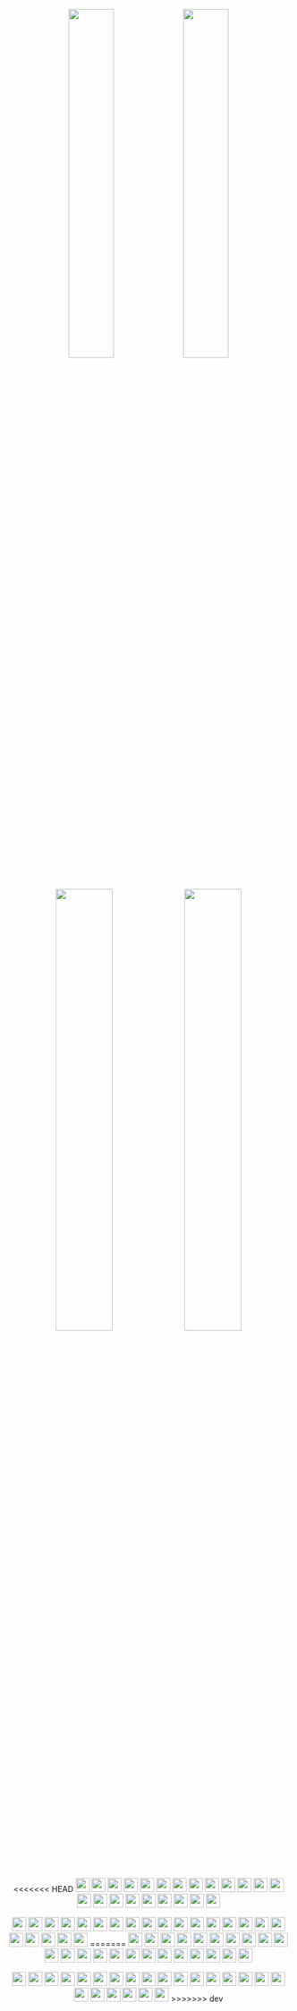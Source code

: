 <p align="center">
<img width="40%" src="https://raw.githubusercontent.com/ensnared/github-stats/master/generated/overview.svg#gh-dark-mode-only">
<img width="40%" src="https://raw.githubusercontent.com/ensnared/github-stats/master/generated/languages.svg#gh-dark-mode-only">
</p>
<p align="center">
<img width="45%" src="https://raw.githubusercontent.com/ensnared/github-stats/master/generated/overview.svg#gh-light-mode-only">
<img width="45%" src="https://raw.githubusercontent.com/ensnared/github-stats/master/generated/languages.svg#gh-light-mode-only">
</p>

<p align="center">
<<<<<<< HEAD
<img height="25" src="/../../../../ensnared/devicon/blob/master/icons/nodejs/nodejs-original.svg">
<img height="25" src="/../../../../ensnared/devicon/blob/master/icons/typescript/typescript-original.svg">
<img height="25" src="/../../../../ensnared/devicon/blob/master/icons/php/php-original.svg">
<img height="25" src="/../../../../ensnared/devicon/blob/master/icons/git/git-original.svg">
<img height="25" src="/../../../../ensnared/devicon/blob/master/icons/github/github-original.svg">
<img height="25" src="/../../../../ensnared/devicon/blob/master/icons/npm/npm-original-wordmark.svg">
<img height="25" src="/../../../../ensnared/devicon/blob/master/icons/javascript/javascript-original.svg">
<img height="25" src="/../../../../ensnared/devicon/blob/master/icons/nestjs/nestjs-original.svg">
<img height="25" src="/../../../../ensnared/devicon/blob/master/icons/angular/angular-original.svg">
<img height="25" src="/../../../../ensnared/devicon/blob/master/icons/phpstorm/phpstorm-original.svg">
<img height="25" src="/../../../../ensnared/devicon/blob/master/icons/rider/rider-original.svg">
<img height="25" src="/../../../../ensnared/devicon/blob/master/icons/dotnetcore/dotnetcore-original.svg">
<img height="25" src="/../../../../ensnared/devicon/blob/master/icons/mariadb/mariadb-original.svg">
<img height="25" src="/../../../../ensnared/devicon/blob/master/icons/html5/html5-original.svg">
<img height="25" src="/../../../../ensnared/devicon/blob/master/icons/css3/css3-original.svg">
<img height="25" src="/../../../../ensnared/devicon/blob/master/icons/sass/sass-original.svg">
<img height="25" src="/../../../../ensnared/devicon/blob/master/icons/jest/jest-plain.svg">
<img height="25" src="/../../../../ensnared/devicon/blob/master/icons/vuejs/vuejs-original.svg">
<img height="25" src="/../../../../ensnared/devicon/blob/master/icons/json/json-original.svg">
<img height="25" src="/../../../../ensnared/devicon/blob/master/icons/ssh/ssh-original.svg">
<img height="25" src="/../../../../ensnared/devicon/blob/master/icons/sqlite/sqlite-original.svg">
<img height="25" src="/../../../../ensnared/devicon/blob/master/icons/debian/debian-original.svg">
</p>
<p align="center">
<img height="25" src="/../../../../ensnared/devicon/blob/master/icons/ubuntu/ubuntu-original.svg">
<img height="25" src="/../../../../ensnared/devicon/blob/master/icons/archlinux/archlinux-original.svg">
<img height="25" src="/../../../../ensnared/devicon/blob/master/icons/microsoftsqlserver/microsoftsqlserver-original.svg">
<img height="25" src="/../../../../ensnared/devicon/blob/master/icons/openapi/openapi-original.svg">
<img height="25" src="/../../../../ensnared/devicon/blob/master/icons/postman/postman-original.svg">
<img height="25" src="/../../../../ensnared/devicon/blob/master/icons/prisma/prisma-original.svg">
<img height="25" src="/../../../../ensnared/devicon/blob/master/icons/rxjs/rxjs-original.svg">
<img height="25" src="/../../../../ensnared/devicon/blob/master/icons/vscode/vscode-original.svg">
<img height="25" src="/../../../../ensnared/devicon/blob/master/icons/windows11/windows11-original.svg">
<img height="25" src="/../../../../ensnared/devicon/blob/master/icons/angularmaterial/angularmaterial-original.svg">
<img height="25" src="/../../../../ensnared/devicon/blob/master/icons/apache/apache-original.svg">
<img height="25" src="/../../../../ensnared/devicon/blob/master/icons/bash/bash-original.svg">
<img height="25" src="/../../../../ensnared/devicon/blob/master/icons/bootstrap/bootstrap-original.svg">
<img height="25" src="/../../../../ensnared/devicon/blob/master/icons/chrome/chrome-original.svg">
<img height="25" src="/../../../../ensnared/devicon/blob/master/icons/composer/composer-original.svg">
<img height="25" src="/../../../../ensnared/devicon/blob/master/icons/csharp/csharp-original.svg">
<img height="25" src="/../../../../ensnared/devicon/blob/master/icons/docker/docker-original.svg">
<img height="25" src="/../../../../ensnared/devicon/blob/master/icons/eslint/eslint-original.svg">
<img height="25" src="/../../../../ensnared/devicon/blob/master/icons/firefox/firefox-original.svg">
<img height="25" src="/../../../../ensnared/devicon/blob/master/icons/gimp/gimp-original.svg">
<img height="25" src="/../../../../ensnared/devicon/blob/master/icons/jetbrains/jetbrains-original.svg">
<img height="25" src="/../../../../ensnared/devicon/blob/master/icons/linux/linux-original.svg">
=======
<img height="25" src="https://raw.githubusercontent.com/ensnared/devicon/master/icons/nodejs/nodejs-original.svg">
<img height="25" src="https://raw.githubusercontent.com/ensnared/devicon/master/icons/typescript/typescript-original.svg">
<img height="25" src="https://raw.githubusercontent.com/ensnared/devicon/master/icons/php/php-original.svg">
<img height="25" src="https://raw.githubusercontent.com/ensnared/devicon/master/icons/git/git-original.svg">
<img height="25" src="https://raw.githubusercontent.com/ensnared/devicon/master/icons/github/github-original.svg">
<img height="25" src="https://raw.githubusercontent.com/ensnared/devicon/master/icons/npm/npm-original-wordmark.svg">
<img height="25" src="https://raw.githubusercontent.com/ensnared/devicon/master/icons/pnpm/pnpm-original.svg">
<img height="25" src="https://raw.githubusercontent.com/ensnared/devicon/master/icons/javascript/javascript-original.svg">
<img height="25" src="https://raw.githubusercontent.com/ensnared/devicon/master/icons/nestjs/nestjs-original.svg">
<img height="25" src="https://raw.githubusercontent.com/ensnared/devicon/master/icons/angular/angular-original.svg">
<img height="25" src="https://raw.githubusercontent.com/ensnared/devicon/master/icons/phpstorm/phpstorm-original.svg">
<img height="25" src="https://raw.githubusercontent.com/ensnared/devicon/master/icons/rider/rider-original.svg">
<img height="25" src="https://raw.githubusercontent.com/ensnared/devicon/master/icons/dotnetcore/dotnetcore-original.svg">
<img height="25" src="https://raw.githubusercontent.com/ensnared/devicon/master/icons/mariadb/mariadb-original.svg">
<img height="25" src="https://raw.githubusercontent.com/ensnared/devicon/master/icons/html5/html5-original.svg">
<img height="25" src="https://raw.githubusercontent.com/ensnared/devicon/master/icons/css3/css3-original.svg">
<img height="25" src="https://raw.githubusercontent.com/ensnared/devicon/master/icons/sass/sass-original.svg">
<img height="25" src="https://raw.githubusercontent.com/ensnared/devicon/master/icons/jest/jest-plain.svg">
<img height="25" src="https://raw.githubusercontent.com/ensnared/devicon/master/icons/vuejs/vuejs-original.svg">
<img height="25" src="https://raw.githubusercontent.com/ensnared/devicon/master/icons/json/json-original.svg">
<img height="25" src="https://raw.githubusercontent.com/ensnared/devicon/master/icons/ssh/ssh-original.svg">
<img height="25" src="https://raw.githubusercontent.com/ensnared/devicon/master/icons/sqlite/sqlite-original.svg">
<img height="25" src="https://raw.githubusercontent.com/ensnared/devicon/master/icons/debian/debian-original.svg">
</p>
<p align="center">
<img height="25" src="https://raw.githubusercontent.com/ensnared/devicon/master/icons/ubuntu/ubuntu-original.svg">
<img height="25" src="https://raw.githubusercontent.com/ensnared/devicon/master/icons/archlinux/archlinux-original.svg">
<img height="25" src="https://raw.githubusercontent.com/ensnared/devicon/master/icons/microsoftsqlserver/microsoftsqlserver-original.svg">
<img height="25" src="https://raw.githubusercontent.com/ensnared/devicon/master/icons/openapi/openapi-original.svg">
<img height="25" src="https://raw.githubusercontent.com/ensnared/devicon/master/icons/postman/postman-original.svg">
<img height="25" src="https://raw.githubusercontent.com/ensnared/devicon/master/icons/prisma/prisma-original.svg">
<img height="25" src="https://raw.githubusercontent.com/ensnared/devicon/master/icons/rxjs/rxjs-original.svg">
<img height="25" src="https://raw.githubusercontent.com/ensnared/devicon/master/icons/redux/redux-original.svg">
<img height="25" src="https://raw.githubusercontent.com/ensnared/devicon/master/icons/vscode/vscode-original.svg">
<img height="25" src="https://raw.githubusercontent.com/ensnared/devicon/master/icons/windows11/windows11-original.svg">
<img height="25" src="https://raw.githubusercontent.com/ensnared/devicon/master/icons/angularmaterial/angularmaterial-original.svg">
<img height="25" src="https://raw.githubusercontent.com/ensnared/devicon/master/icons/apache/apache-original.svg">
<img height="25" src="https://raw.githubusercontent.com/ensnared/devicon/master/icons/bash/bash-original.svg">
<img height="25" src="https://raw.githubusercontent.com/ensnared/devicon/master/icons/bootstrap/bootstrap-original.svg">
<img height="25" src="https://raw.githubusercontent.com/ensnared/devicon/master/icons/chrome/chrome-original.svg">
<img height="25" src="https://raw.githubusercontent.com/ensnared/devicon/master/icons/composer/composer-original.svg">
<img height="25" src="https://raw.githubusercontent.com/ensnared/devicon/master/icons/csharp/csharp-original.svg">
<img height="25" src="https://raw.githubusercontent.com/ensnared/devicon/master/icons/docker/docker-original.svg">
<img height="25" src="https://raw.githubusercontent.com/ensnared/devicon/master/icons/eslint/eslint-original.svg">
<img height="25" src="https://raw.githubusercontent.com/ensnared/devicon/master/icons/firefox/firefox-original.svg">
<img height="25" src="https://raw.githubusercontent.com/ensnared/devicon/master/icons/gimp/gimp-original.svg">
<img height="25" src="https://raw.githubusercontent.com/ensnared/devicon/master/icons/jetbrains/jetbrains-original.svg">
<img height="25" src="https://raw.githubusercontent.com/ensnared/devicon/master/icons/linux/linux-original.svg">
>>>>>>> dev
</p>
